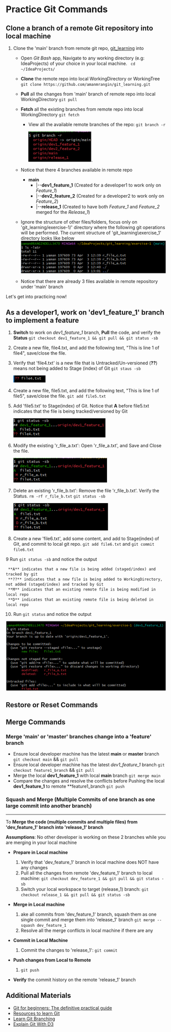 # Practice Git Commands

## **Clone a branch of a remote Git repository into local machine**
1. Clone the 'main' branch from remote git repo, [git_learning](https://github.com/amanmrangin/git_learning/) into
   - Open *Git Bash* app, Navigate to any working directory (e.g: IdeaProjects) of your choice in your local machine.
     ` cd ~/IdeaProjects/`
   - **Clone** the remote repo into local WorkingDirectory or WorkingTree
     `git clone https://github.com/amanmrangin/git_learning.git`
   -  **Pull** all the changes from 'main' branch of remote repo into local WorkingDirectory
      `git pull`
   - **Fetch** all the existing branches from remote repo into local WorkingDirectory
     `git fetch`
     -  View all the available remote branches of the repo: `git branch -r`
     
          ![img_9.png](img_9.png). 
   - Notice that there 4 branches available in remote repo
      
     - **main**
       -    |--**dev1_feature_1** (Created for a developer1 to work only on _Feature_1_)
       -    |--**dev2_feature_2** (Created for a developer2 to work only on _Feature_2_)
       -    |--**release_1** (Created to have both _Feature_1_ and _Feature_2_ merged for the _Release_1_)
   
   -  Ignore the structure of other files/folders, focus only on 'git_learning/exercise-1/' directory where the following git operations will be performed.  The current structure of 'git_learning\exercise_1' directory looks like below 
      ![img_8.png](img_8.png)
   - Notice that there are already 3 files available in remote repository under 'main' branch

Let's get into practicing now!
   
## **As a developer1, work on 'dev1_feature_1' branch to implement a feature**
1. **Switch** to work on _dev1_feature_1_ branch, **Pull** the code, and verify the **Status**
   `git checkout dev1_feature_1 && git pull && git status -sb`

2. Create a new file, file4.txt, and add the following text, "This is line 1 of file4", save/close the file.

3. Verify that 'file4.txt' is a new file that is Untracked/Un-versioned (**??**) means not being added to Stage (index) of Git
    `git staus -sb`
 
    ![img_10.png](img_10.png)

4.  Create a new file, file5.txt, and add the following text, "This is line 1 of file5", save/close the file.
  `git add file5.txt`
5.  Add 'file5.txt' to Stage(index) of Git. Notice that **A** before file5.txt indicates that the file is being tracked/versioned by Git

    ![img_11.png](img_11.png)

6. Modify the existing 'r_file_a.txt': Open 'r_file_a.txt', and Save and Close the file. 

   ![img_12.png](img_12.png)

7. Delete an existing 'r_file_b.txt': Remove the file 'r_file_b.txt'. Verify the Status.
    `rm -rf r_file_b.txt`
    `git status -sb`

    ![img_13.png](img_13.png)

8. Create a new 'file6.txt', add some content, and add to Stage(index) of Git, and commit to local git repo.
    `git add file6.txt` and `git commit file6.txt`

9 Run `git status -sb` and notice the output

     **A** indicates that a new file is being added (staged/index) and tracked by git
     **??** indicates that a new file is being added to WorkingDirectory, not added (staged/index) and tracked by Git
     **M** indicates that an existing remote file is being modified in local repo
     **D** indicates that an existing remote file is being deleted in local repo

10. Run `git status` and notice the output

![img_16.png](img_16.png)

## **Restore or Reset Commands**
    
   

##  **Merge Commands**
   ### Merge 'main' or 'master' branches change into a 'feature' branch
   - Ensure local developer machine has the latest **main** or **master** branch
   `git checkout main` && `git pull`
   - Ensure local developer machine has the latest *dev1_feature_1* branch
   `git checkout feature1_branch` && `git pull`
   - Merge the local **dev1_feature_1** with local **main** branch
   `git merge main`
   - Compare the changes and resolve the conflicts before Pushing the local **dev1_feature_1** to remote **feature1_branch
   `git push`

  ### Squash and Merge (Multiple Commits of one branch as one large commit into another branch)
***
To **Merge the code (multiple commits and multiple files) from 'dev_feature_1' branch into 'release_1' branch**

**Assumptions**: No other developer is working on these 2 branches while you are merging in your local machine
- **Prepare in Local machine**
    1. Verify that 'dev_feature_1' branch in local machine does NOT have any changes
    2. Pull all the changes from remote 'dev_feature_1' branch to local machine: `git checkout dev_feature_1 && git pull && git status -sb`
    3. Switch your local workspace to target (release_1) branch:   `git checkout release_1 && git pull && git status -sb`

- **Merge in Local machine**
    1. ake all commits from 'dev_feature_1' branch, squash them as one single commit and merge them into 'release_1' branch `git merge --squash dev_feature_1`
    2. Resolve all the merge conflicts in local machine if there are any
- **Commit in Local Machine**
    1. Commit the changes to 'release_1': `git commit`
- **Push changes from Local to Remote**
    1.  `git push`
- **Verify** the commit history on the remote 'release_1' branch



## Additional Materials
- [Git for beginners: The definitive practical guide](https://stackoverflow.com/q/315911/12860895)
- [Resources to learn Git](https://try.github.io/)
- [Learn Git Branching](https://learngitbranching.js.org/)
- [Explain Git With D3](https://onlywei.github.io/explain-git-with-d3)
